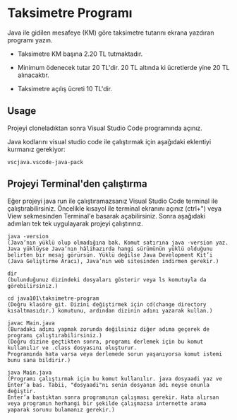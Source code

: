 # Taksimetre Programı

Java ile gidilen mesafeye (KM) göre taksimetre tutarını ekrana yazdıran programı yazın.

- Taksimetre KM başına 2.20 TL tutmaktadır.

- Minimum ödenecek tutar 20 TL'dir. 20 TL altında ki ücretlerde
  yine 20 TL alınacaktır.

- Taksimetre açılış ücreti 10 TL'dir.

## Usage

Projeyi cloneladıktan sonra Visual Studio Code programında açınız.

Java kodlarını visual studio code ile çalıştırmak için aşağıdaki eklentiyi kurmanız gerekiyor:

```
vscjava.vscode-java-pack
```

## Projeyi Terminal'den çalıştırma

Eğer projeyi java run ile çalıştıramazsanız Visual Studio Code terminal ile çalıştırabilirsiniz. Öncelikle kısayol ile terminal ekranını açınız (ctrl+") veya View sekmesinden Terminal'e basarak açabilirsiniz. Sonra aşağıdaki adımları tek tek uygulayarak projeyi çalıştırınız.

```
java -version
(Java’nın yüklü olup olmadığına bak. Komut satırına java -version yaz. Java yüklüyse Java’nın hâlihazırda hangi sürümünün yüklü olduğunu belirten bir mesaj görürsün. Yüklü değilse Java Development Kit’i (Java Geliştirme Aracı), Java’nın web sitesinden indirmen gerekir.)

dir
(bulunduğunuz dizindeki dosyaları gösterir veya ls komutuyla da görebilirsiniz.)

cd java101\taksimetre-program
(Doğru klasöre git. Dizini değiştirmek için cd(change directory kısaltmasıdır.) komutunu, ardından dizinin adını yazarak kullan.)

javac Main.java
(Buradaki adımı yapmak zorunda değilsiniz diğer adıma geçerek de programı çalıştırabilirsiniz.)
(Doğru dizine geçtikten sonra, programı derlemek için bu komut kullanılır ve .class dosyasını oluşturur.
Programında hata varsa veya derlemede sorun yaşanıyorsa komut istemi bunu sana bildirir.)

java Main.java
(Programı çalıştırmak için bu komut kullanılır. java dosyaadi yaz ve Enter’a bas. Tabii, "dosyaadi"nı senin dosyanın adı neyse onunla değiştir.
Enter’a bastıktan sonra programının çalışması gerekir. Hata alırsan veya programın herhangi bir şekilde çalışmazsa internette arama yaparak sorunu bulamanız gerekir.)

```

